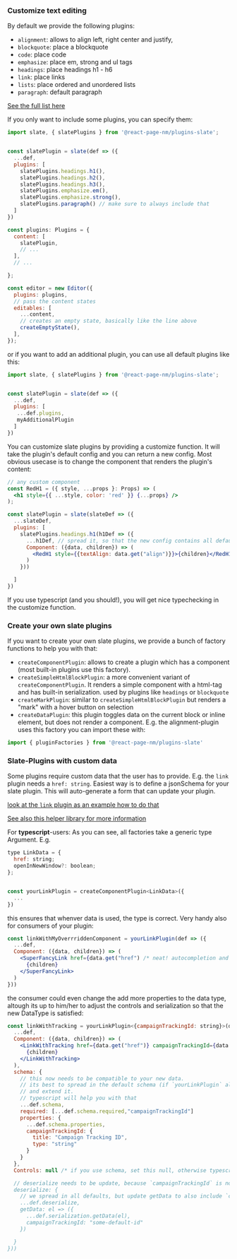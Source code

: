 ### Customize text editing

By default we provide the following plugins:

- `alignment`: allows to align left, right center and justify,
- `blockquote`: place a blockquote
- `code`: place code
- `emphasize`: place em, strong and ul tags
- `headings`: place headings h1 - h6
- `link`: place links
- `lists`: place ordered and unordered lists
- `paragraph`: default paragraph

[See the full list here](/packages/plugins/content/slate/plugins/defaultPlugins.tsx)

If you only want to include some plugins, you can specify them:

```jsx
import slate, { slatePlugins } from '@react-page-nm/plugins-slate';


const slatePlugin = slate(def => ({
  ...def,
  plugins: [
    slatePlugins.headings.h1(),
    slatePlugins.headings.h2(),
    slatePlugins.headings.h3(),
    slatePlugins.emphasize.em(),
    slatePlugins.emphasize.strong(),
    slatePlugins.paragraph() // make sure to always include that
  ]
})

const plugins: Plugins = {
  content: [
    slatePlugin,
    // ...
  ],
  // ...

};

const editor = new Editor({
  plugins: plugins,
  // pass the content states
  editables: [
    ...content,
    // creates an empty state, basically like the line above
    createEmptyState(),
  ],
});
```

or if you want to add an additional plugin, you can use all default plugins like this:

```jsx
import slate, { slatePlugins } from '@react-page-nm/plugins-slate';


const slatePlugin = slate(def => ({
  ...def,
  plugins: [
   ...def.plugins,
   myAdditionalPlugin
  ]
})
```

You can customize slate plugins by providing a customize function. It will take the plugin's default config and you can return a new config. Most obvious usecase is to change the component that renders the plugin's content:

```jsx
// any custom component
const RedH1 = ({ style, ...props }: Props) => (
  <h1 style={{ ...style, color: 'red' }} {...props} />
);

const slatePlugin = slate(slateDef => ({
  ...slateDef,
  plugins: [
    slatePlugins.headings.h1(h1Def => ({
      ...h1Def, // spread it, so that the new config contains all defaults
      Component: ({data, children}) => (
        <RedH1 style={{textAlign: data.get("align")}}>{children}</RedH1>
      )
    }))

  ]
})
```

If you use typescript (and you should!), you will get nice typechecking in the customize function.

### Create your own slate plugins

If you want to create your own slate plugins, we provide a bunch of factory functions to help you with that:

- `createComponentPlugin`: allows to create a plugin which has a component (most built-in plugins use this factory).
- `createSimpleHtmlBlockPlugin`: a more convenient variant of `createComponentPlugin`. It renders a simple component with a html-tag and has built-in serialization. used by plugins like `headings` or `blockquote`
- `createMarkPlugin`: similar to `createSimpleHtmlBlockPlugin` but renders a "mark" with a hover button on selection
- `createDataPlugin`: this plugin toggles data on the current block or inline element, but does not render a component. E.g. the alignment-plugin uses this factory
  you can import these with:

```jsx
import { pluginFactories } from '@react-page-nm/plugins-slate'
```

### Slate-Plugins with custom data

Some plugins require custom data that the user has to provide. E.g. the `link` plugin needs a `href: string`. Easiest way is to define a jsonSchema for your slate plugin. This will auto-generate a form that can update your plugin.

[look at the `link` plugin as an example how to do that](/packages/plugins/content/slate/plugins/link/index.tsx)

[See also this helper library for more information](/packages/plugins/createPluginMaterialUi/README.md)

For **typescript**-users: As you can see, all factories take a generic type Argument. E.g.

```jsx
type LinkData = {
  href: string;
  openInNewWindow?: boolean;
};


const yourLinkPlugin = createComponentPlugin<LinkData>({
  ...
})
```

this ensures that whenver data is used, the type is correct. Very handy also for consumers of your plugin:

```jsx
const linkWithMyOverrriddenComponent = yourLinkPlugin(def => ({
  ...def,
  Component: ({data, children}) => (
    <SuperFancyLink href={data.get("href") /* neat! autocompletion and type checking here! */}>
      {children}
    </SuperFancyLink>
  )
}))
```

the consumer could even change the add more properties to the data type, altough its up to him/her to adjust the controls and serialization so that the new DataType is satisfied:

```jsx
const linkWithTracking = yourLinkPlugin<{campaignTrackingId: string}>(def => ({
  ...def,
  Component: ({data, children}) => (
    <LinkWithTracking href={data.get("href")} campaignTrackingId={data.get("campaignTrackingId")}>
      {children}
    </LinkWithTracking>
  ),
  schema: {
    // this now needs to be compatible to your new data.
    // its best to spread in the default schema (if `yourLinkPlugin` already defines one)
    // and extend it.
    // typescript will help you with that
    ...def.schema,
    required: [...def.schema.required,"campaignTrackingId"]
    properties: {
      ...def.schema.properties,
      campaignTrackingId: {
        title: "Campaign Tracking ID",
        type: "string"
      }
    }
  },
  Controls: null /* if you use schema, set this null, otherwise typescript will complain

  // deserialize needs to be update, because `campaignTrackingId` is not defined as optional above
  deserialize: {
    // we spread in all defaults, but update getData to also include `campaignTrackingId`
    ...def.deserialize,
    getData: el => ({
      ...def.serialization.getData(el),
      campaignTrackingId: "some-default-id"
    })

  }
}))
```
